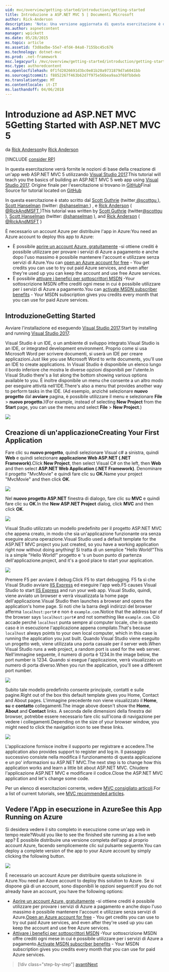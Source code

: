 ```yaml
---
uid: mvc/overview/getting-started/introduction/getting-started
title: Introduzione a ASP.NET MVC 5 | Documenti Microsoft
author: Rick-Anderson
description: 'Nota: Una versione aggiornata di questa esercitazione è disponibile qui utilizzando Visual Studio 2015. Nuova esercitazione Usa ASP.NET Core MVC 6, che fornisce molti improvem...'
ms.author: aspnetcontent
manager: wpickett
ms.date: 05/28/2015
ms.topic: article
ms.assetid: f3d8adbe-55e7-4fd4-84a8-7155bc45c676
ms.technology: dotnet-mvc
ms.prod: .net-framework
msc.legacyurl: /mvc/overview/getting-started/introduction/getting-started
msc.type: authoredcontent
ms.openlocfilehash: 0f1fd2026691d3bc0e81b20a9731879d7a6041bb
ms.sourcegitcommit: f8852267f463b62d7f975e56bea9aa3f68fbbdeb
ms.translationtype: MT
ms.contentlocale: it-IT
ms.lasthandoff: 04/06/2018
---
```

<a name="getting-started-with-aspnet-mvc-5"></a><span data-ttu-id="b87a7-104">Introduzione ad ASP.NET MVC 5</span><span class="sxs-lookup"><span data-stu-id="b87a7-104">Getting Started with ASP.NET MVC 5</span></span>
====================
<span data-ttu-id="b87a7-105">da [Rick Anderson](https://github.com/Rick-Anderson)</span><span class="sxs-lookup"><span data-stu-id="b87a7-105">by [Rick Anderson](https://github.com/Rick-Anderson)</span></span>

[!INCLUDE [consider RP](../../../../includes/razor.md)]

 <span data-ttu-id="b87a7-106">In questa esercitazione verrà fornite le nozioni di base della creazione di un'app web ASP.NET MVC 5 utilizzando [Visual Studio 2017](https://www.visualstudio.com/).</span><span class="sxs-lookup"><span data-stu-id="b87a7-106">This tutorial will teach you the basics of building an ASP.NET MVC 5 web app using [Visual Studio 2017](https://www.visualstudio.com/).</span></span> <span data-ttu-id="b87a7-107">Origine finale per l'esercitazione si trovano in [GitHub](https://github.com/aspnet/Docs/tree/master/aspnet/mvc/overview/getting-started/introduction/sample/MvcMovie/MvcMovie)</span><span class="sxs-lookup"><span data-stu-id="b87a7-107">Final Source for tutorial located on [GitHub](https://github.com/aspnet/Docs/tree/master/aspnet/mvc/overview/getting-started/introduction/sample/MvcMovie/MvcMovie)</span></span>


 <span data-ttu-id="b87a7-108">In questa esercitazione è stato scritto dal [Scott Guthrie](https://weblogs.asp.net/scottgu/) (twitter[ @scottgu ](https://twitter.com/scottgu) ), [Scott Hanselman](http://www.hanselman.com/blog/) (twitter: [ @shanselman ](https://twitter.com/shanselman) ) , e [Rick Anderson](https://twitter.com/RickAndMSFT) ( [ @RickAndMSFT ](https://twitter.com/#!/RickAndMSFT) )</span><span class="sxs-lookup"><span data-stu-id="b87a7-108">This tutorial was written by [Scott Guthrie](https://weblogs.asp.net/scottgu/) (twitter[@scottgu](https://twitter.com/scottgu) ), [Scott Hanselman](http://www.hanselman.com/blog/) (twitter: [@shanselman](https://twitter.com/shanselman) ), and [Rick Anderson](https://twitter.com/RickAndMSFT) ( [@RickAndMSFT](https://twitter.com/#!/RickAndMSFT) )</span></span>

 <span data-ttu-id="b87a7-109">È necessario un account Azure per distribuire l'app in Azure:</span><span class="sxs-lookup"><span data-stu-id="b87a7-109">You need an Azure account to deploy this app to Azure:</span></span>

 - <span data-ttu-id="b87a7-110">È possibile [aprire un account Azure, gratuitamente](https://azure.microsoft.com/pricing/free-trial/?WT.mc_id=A443DD604) -si ottiene crediti è possibile utilizzare per provare i servizi di Azure a pagamento e anche dopo l'uso massimo è possibile mantenere l'account e utilizzare senza servizi di Azure.</span><span class="sxs-lookup"><span data-stu-id="b87a7-110">You can [open an Azure account for free](https://azure.microsoft.com/pricing/free-trial/?WT.mc_id=A443DD604) - You get credits you can use to try out paid Azure services, and even after they're used up you can keep the account and use free Azure services.</span></span>
 - <span data-ttu-id="b87a7-111">È possibile [attivare i benefici per sottoscrittori MSDN](https://azure.microsoft.com/pricing/member-offers/msdn-benefits-details/?WT.mc_id=A443DD604) -Your sottoscrizione MSDN offre crediti ogni mese in cui è possibile utilizzare per i servizi di Azure a pagamento.</span><span class="sxs-lookup"><span data-stu-id="b87a7-111">You can [activate MSDN subscriber benefits](https://azure.microsoft.com/pricing/member-offers/msdn-benefits-details/?WT.mc_id=A443DD604) - Your MSDN subscription gives you credits every month that you can use for paid Azure services.</span></span>


## <a name="getting-started"></a><span data-ttu-id="b87a7-112">Introduzione</span><span class="sxs-lookup"><span data-stu-id="b87a7-112">Getting Started</span></span>

<span data-ttu-id="b87a7-113">Avviare l'installazione ed eseguendo [Visual Studio 2017](https://www.visualstudio.com/).</span><span class="sxs-lookup"><span data-stu-id="b87a7-113">Start by installing and running [Visual Studio 2017](https://www.visualstudio.com/).</span></span>

<span data-ttu-id="b87a7-114">Visual Studio è un IDE, o un ambiente di sviluppo integrato.</span><span class="sxs-lookup"><span data-stu-id="b87a7-114">Visual Studio is an IDE, or integrated development environment.</span></span> <span data-ttu-id="b87a7-115">Proprio come si usa Microsoft Word per scrivere documenti, si userà un IDE per creare applicazioni.</span><span class="sxs-lookup"><span data-stu-id="b87a7-115">Just like you use Microsoft Word to write documents, you'll use an IDE to create applications.</span></span> <span data-ttu-id="b87a7-116">In Visual Studio è disponibile un elenco lungo il bordo inferiore che mostra le diverse opzioni disponibili per l'utente.</span><span class="sxs-lookup"><span data-stu-id="b87a7-116">In Visual Studio there's a list along the bottom showing various options available to you.</span></span> <span data-ttu-id="b87a7-117">È inoltre disponibile un menu che consente a un altro modo per eseguire attività nell'IDE.</span><span class="sxs-lookup"><span data-stu-id="b87a7-117">There's also a menu that provides another way to perform tasks in the IDE.</span></span> <span data-ttu-id="b87a7-118">(Ad esempio, anziché selezionare **nuovo progetto** dal **avviare** pagina, è possibile utilizzare il menu e selezionare **File** &gt; **nuovo progetto**.)</span><span class="sxs-lookup"><span data-stu-id="b87a7-118">(For example, instead of selecting **New Project** from the **Start** page, you can use the menu and select **File** &gt; **New Project**.)</span></span>


![](getting-started/_static/image1.png)  


## <a name="creating-your-first-application"></a><span data-ttu-id="b87a7-119">Creazione di un'applicazione</span><span class="sxs-lookup"><span data-stu-id="b87a7-119">Creating Your First Application</span></span>

<span data-ttu-id="b87a7-120">Fare clic su **nuovo progetto**, quindi selezionare Visual c# a sinistra, quindi **Web** e quindi selezionare **applicazione Web ASP.NET (.NET Framework)**.</span><span class="sxs-lookup"><span data-stu-id="b87a7-120">Click **New Project**, then select Visual C# on the left, then **Web** and then select **ASP.NET Web Application (.NET Framework)**.</span></span> <span data-ttu-id="b87a7-121">Denominare il progetto "MvcMovie" e quindi fare clic su **OK**.</span><span class="sxs-lookup"><span data-stu-id="b87a7-121">Name your project "MvcMovie" and then click **OK**.</span></span>

![](getting-started/_static/image2.png)

<span data-ttu-id="b87a7-122">Nel **nuovo progetto ASP.NET** finestra di dialogo, fare clic su **MVC** e quindi fare clic su **OK**.</span><span class="sxs-lookup"><span data-stu-id="b87a7-122">In the **New ASP.NET Project** dialog, click **MVC** and then click **OK**.</span></span>

![](getting-started/_static/image3.png)

<span data-ttu-id="b87a7-123">Visual Studio utilizzato un modello predefinito per il progetto ASP.NET MVC che appena creato, in modo che sia un'applicazione funzionante ora senza eseguire alcuna operazione.</span><span class="sxs-lookup"><span data-stu-id="b87a7-123">Visual Studio used a default template for the ASP.NET MVC project you just created, so you have a working application right now without doing anything!</span></span> <span data-ttu-id="b87a7-124">Si tratta di un semplice "Hello World!"</span><span class="sxs-lookup"><span data-stu-id="b87a7-124">This is a simple "Hello World!"</span></span> <span data-ttu-id="b87a7-125">progetto e 's un buon punto di partenza dell'applicazione.</span><span class="sxs-lookup"><span data-stu-id="b87a7-125">project, and it's a good place to start your application.</span></span>

![](getting-started/_static/image4.png)

<span data-ttu-id="b87a7-126">Premere F5 per avviare il debug.</span><span class="sxs-lookup"><span data-stu-id="b87a7-126">Click F5 to start debugging.</span></span> <span data-ttu-id="b87a7-127">F5 fa sì che Visual Studio avviare [IIS Express](https://www.iis.net/learn/extensions/introduction-to-iis-express/iis-express-overview) ed eseguire l'app web.</span><span class="sxs-lookup"><span data-stu-id="b87a7-127">F5 causes Visual Studio to start [IIS Express](https://www.iis.net/learn/extensions/introduction-to-iis-express/iis-express-overview) and run your web app.</span></span> <span data-ttu-id="b87a7-128">Visual Studio, quindi, viene avviato un browser e verrà visualizzata la home page dell'applicazione.</span><span class="sxs-lookup"><span data-stu-id="b87a7-128">Visual Studio then launches a browser and opens the application's home page.</span></span> <span data-ttu-id="b87a7-129">Si noti che la barra degli indirizzi del browser afferma `localhost:port#` e non è `example.com`.</span><span class="sxs-lookup"><span data-stu-id="b87a7-129">Notice that the address bar of the browser says `localhost:port#` and not something like `example.com`.</span></span> <span data-ttu-id="b87a7-130">Ciò accade perché `localhost` punta sempre al computer locale, che in questo caso è in esecuzione l'applicazione appena compilato.</span><span class="sxs-lookup"><span data-stu-id="b87a7-130">That's because `localhost` always points to your own local computer, which in this case is running the application you just built.</span></span> <span data-ttu-id="b87a7-131">Quando Visual Studio viene eseguito un progetto web, viene utilizzata una porta casuale per il server web.</span><span class="sxs-lookup"><span data-stu-id="b87a7-131">When Visual Studio runs a web project, a random port is used for the web server.</span></span> <span data-ttu-id="b87a7-132">Nell'immagine seguente, il numero di porta è 1234.</span><span class="sxs-lookup"><span data-stu-id="b87a7-132">In the image below, the port number is 1234.</span></span> <span data-ttu-id="b87a7-133">Quando si esegue l'applicazione, verrà visualizzato un numero di porta diverso.</span><span class="sxs-lookup"><span data-stu-id="b87a7-133">When you run the application, you'll see a different port number.</span></span>

![](getting-started/_static/image5.png)

<span data-ttu-id="b87a7-134">Subito tale modello predefinito consente principale, contatti e sulle pagine.</span><span class="sxs-lookup"><span data-stu-id="b87a7-134">Right out of the box this default template gives you Home, Contact and About pages.</span></span> <span data-ttu-id="b87a7-135">L'immagine precedente non viene visualizzato il **Home**, **su** e **contatto** collegamenti.</span><span class="sxs-lookup"><span data-stu-id="b87a7-135">The image above doesn't show the **Home**, **About** and **Contact** links.</span></span> <span data-ttu-id="b87a7-136">A seconda delle dimensioni della finestra del browser, potrebbe essere necessario fare clic sull'icona di navigazione per vedere i collegamenti.</span><span class="sxs-lookup"><span data-stu-id="b87a7-136">Depending on the size of your browser window, you might need to click the navigation icon to see these links.</span></span>

![](getting-started/_static/image6.png)  

<span data-ttu-id="b87a7-137">L'applicazione fornisce inoltre il supporto per registrare e accedere.</span><span class="sxs-lookup"><span data-stu-id="b87a7-137">The application also provides support to register and log in.</span></span> <span data-ttu-id="b87a7-138">Il passaggio successivo consiste nella modifica il funzionamento di questa applicazione e un po' informazioni su ASP.NET MVC.</span><span class="sxs-lookup"><span data-stu-id="b87a7-138">The next step is to change how this application works and learn a little bit about ASP.NET MVC.</span></span> <span data-ttu-id="b87a7-139">Chiudere l'applicazione ASP.NET MVC e modificare il codice.</span><span class="sxs-lookup"><span data-stu-id="b87a7-139">Close the ASP.NET MVC application and let's change some code.</span></span>

<span data-ttu-id="b87a7-140">Per un elenco di esercitazioni corrente, vedere [MVC consigliato articoli](../mvc-learning-sequence.md).</span><span class="sxs-lookup"><span data-stu-id="b87a7-140">For a list of current tutorials, see [MVC recommended articles](../mvc-learning-sequence.md).</span></span>

## <a name="see-this-app-running-on-azure"></a><span data-ttu-id="b87a7-141">Vedere l'App in esecuzione in Azure</span><span class="sxs-lookup"><span data-stu-id="b87a7-141">See this App Running on Azure</span></span>

<span data-ttu-id="b87a7-142">Si desidera vedere il sito completo in esecuzione come un'app web in tempo reale?</span><span class="sxs-lookup"><span data-stu-id="b87a7-142">Would you like to see the finished site running as a live web app?</span></span> <span data-ttu-id="b87a7-143">È possibile distribuire una versione completa dell'app al proprio account Azure, facendo semplicemente clic sul pulsante seguente.</span><span class="sxs-lookup"><span data-stu-id="b87a7-143">You can deploy a complete version of the app to your Azure account by simply clicking the following button.</span></span>

[![](https://azuredeploy.net/deploybutton.png)](https://azuredeploy.net/?repository=https://github.com/aspnet/Docs/tree/master/aspnet/mvc/overview/getting-started/introduction/sample/MvcMovie&amp;WT.mc_id=deploy_azure_aspnet)

<span data-ttu-id="b87a7-144">È necessario un account Azure per distribuire questa soluzione in Azure.</span><span class="sxs-lookup"><span data-stu-id="b87a7-144">You need an Azure account to deploy this solution to Azure.</span></span> <span data-ttu-id="b87a7-145">Se si dispone già di un account, sono disponibili le opzioni seguenti:</span><span class="sxs-lookup"><span data-stu-id="b87a7-145">If you do not already have an account, you have the following options:</span></span>

- <span data-ttu-id="b87a7-146">[Aprire un account Azure, gratuitamente](https://azure.microsoft.com/pricing/free-trial/?WT.mc_id=A443DD604) -si ottiene crediti è possibile utilizzare per provare i servizi di Azure a pagamento e anche dopo l'uso massimo è possibile mantenere l'account e utilizzare senza servizi di Azure.</span><span class="sxs-lookup"><span data-stu-id="b87a7-146">[Open an Azure account for free](https://azure.microsoft.com/pricing/free-trial/?WT.mc_id=A443DD604) - You get credits you can use to try out paid Azure services, and even after they're used up you can keep the account and use free Azure services.</span></span>
- <span data-ttu-id="b87a7-147">[Attivare i benefici per sottoscrittori MSDN](https://azure.microsoft.com/pricing/member-offers/msdn-benefits-details/?WT.mc_id=A443DD604) -Your sottoscrizione MSDN offre crediti ogni mese in cui è possibile utilizzare per i servizi di Azure a pagamento.</span><span class="sxs-lookup"><span data-stu-id="b87a7-147">[Activate MSDN subscriber benefits](https://azure.microsoft.com/pricing/member-offers/msdn-benefits-details/?WT.mc_id=A443DD604) - Your MSDN subscription gives you credits every month that you can use for paid Azure services.</span></span>

> [!div class="step-by-step"]
> [<span data-ttu-id="b87a7-148">avanti</span><span class="sxs-lookup"><span data-stu-id="b87a7-148">Next</span></span>](adding-a-controller.md)
